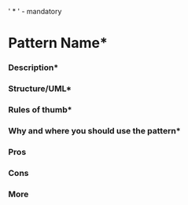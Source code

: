 
' * ' - mandatory

# Pattern Name*

### Description*

### Structure/UML*

### Rules of thumb*

### Why and where you should use the pattern*

### Pros

### Cons

### More
